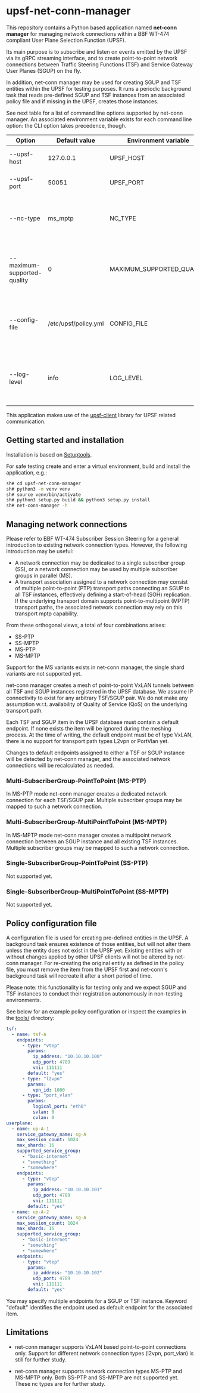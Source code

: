 # upsf-net-conn-manager

This repository contains a Python based application named **net-conn
manager** for managing network connections within a BBF WT-474
compliant User Plane Selection Function (UPSF).

Its main purpose is to subscribe and listen on events emitted by the
UPSF via its gRPC streaming interface, and to create point-to-point
network connections between Traffic Steering Functions (TSF) and
Service Gateway User Planes (SGUP) on the fly.

In addition, net-conn manager may be used for creating SGUP and TSF
entities within the UPSF for testing purposes. It runs a periodic
background task that reads pre-defined SGUP and TSF instances
from an associated policy file and if missing in the UPSF, creates
those instances.

See next table for a list of command line options supported by
net-conn manager. An associated environment variable exists for each
command line option: the CLI option takes precedence, though.

<!-- markdownlint-disable line-length -->
| Option                      | Default value        | Environment variable      | Description                                                                |
|-----------------------------|----------------------|---------------------------|----------------------------------------------------------------------------|
| --upsf-host                 | 127.0.0.1            | UPSF_HOST                 | UPSF server host to connect to                                             |
| --upsf-port                 | 50051                | UPSF_PORT                 | UPSF server port to connect to                                             |
| --nc-type                   | ms_mptp              | NC_TYPE                   | Default type assigned to newly created network connections                 |
| --maximum-supported-quality | 0                    | MAXIMUM_SUPPORTED_QUALITY | Maximum supported quality on newly created network connections             |
| --config-file               | /etc/upsf/policy.yml | CONFIG_FILE               | Policy configuration file containing pre-defined SGUP, TSF instances       |
| --log-level                 | info                 | LOG_LEVEL                 | Default loglevel, supported options: info, warning, error, critical, debug |

This application makes use of the
[upsf-client](https://github.com/bisdn/upsf-client) library for
UPSF related communication.

## Getting started and installation

Installation is based on [Setuptools](https://setuptools.pypa.io/en/latest/setuptools.html).

For safe testing create and enter a virtual environment,
build and install the application, e.g.:

```sh
sh# cd upsf-net-conn-manager
sh# python3 -m venv venv
sh# source venv/bin/activate
sh# python3 setup.py build && python3 setup.py install
sh# net-conn-manager -h
```

## Managing network connections

Please refer to BBF WT-474 Subscriber Session Steering for a general
introduction to existing network connection types. However, the following
introduction may be useful:

- A network connection may be dedicated to a single subscriber group
  (SS), or a network connection may be used by multiple subscriber
  groups in parallel (MS).
- A transport association assigned to a network connection may consist
  of multiple point-to-point (PTP) transport paths connecting an SGUP to all TSF
  instances, effectively defining a start-of-head (SOH) replication.
  If the underlying transport domain supports point-to-multipoint (MPTP)
  transport paths, the associated network connection may rely on this
  transport mptp capability.

From these orthogonal views, a total of four combinations arises:

- SS-PTP
- SS-MPTP
- MS-PTP
- MS-MPTP

Support for the MS variants exists in net-conn manager, the single shard
variants are not supported yet.

net-conn manager creates a mesh of point-to-point VxLAN tunnels
between all TSF and SGUP instances registered in the UPSF
database. We assume IP connectivity to exist for any arbitrary
TSF/SGUP pair. We do not make any assumption w.r.t. availability of
Quality of Service (QoS) on the underlying transport path.

Each TSF and SGUP item in the UPSF database must contain a default
endpoint. If none exists the item will be ignored during the meshing
process.  At the time of writing, the default endpoint must be of
type VxLAN, there is no support for transport path types L2vpn or
PortVlan yet.

Changes to default endpoints assigned to either a TSF or SGUP instance will be
detected by net-conn manager, and the associated network connections will be
recalculated as needed.

### Multi-SubscriberGroup-PointToPoint (MS-PTP)

In MS-PTP mode net-conn manager creates a dedicated network connection
for each TSF/SGUP pair. Multiple subscriber groups may be mapped to such a
network connection.

### Multi-SubscriberGroup-MultiPointToPoint (MS-MPTP)

In MS-MPTP mode net-conn manager creates a multipoint network
connection between an SGUP instance and all existing TSF instances.
Multiple subscriber groups may be mapped to such a network connection.

### Single-SubscriberGroup-PointToPoint (SS-PTP)

Not supported yet.

### Single-SubscriberGroup-MultiPointToPoint (SS-MPTP)

Not supported yet.

## Policy configuration file

A configuration file is used for creating pre-defined entities in
the UPSF. A background task ensures existence of those entities,
but will not alter them unless the entity does not exist in the
UPSF yet. Existing entities with or without changes applied by other
UPSF clients will not be altered by net-conn manager. For re-creating
the original entity as defined in the policy file, you must remove
the item from the UPSF first and net-conn's background task will
recreate it after a short period of time.

Please note: this functionality is for testing only and we expect
SGUP and TSF instances to conduct their registration autonomously
in non-testing environments.

See below for an example policy configuration or inspect the examples
in the [tools/](./tools/policy.yml) directory:

```yaml
tsf:
  - name: tsf-A
    endpoints:
      - type: "vtep"
        params:
          ip_address: "10.10.10.100"
          udp_port: 4789
          vni: 111111
        default: "yes"
      - type: "l2vpn"
        params:
          vpn_id: 1000
      - type: "port_vlan"
        params:
          logical_port: "eth0"
          svlan: 0
          cvlan: 0
userplane:
  - name: up-A-1
    service_gateway_name: sg-A
    max_session_count: 1024
    max_shards: 16
    supported_service_group:
      - "basic-internet"
      - "something"
      - "somewhere"
    endpoints:
      - type: "vtep"
        params:
          ip_address: "10.10.10.101"
          udp_port: 4789
          vni: 111111
        default: "yes"
  - name: up-A-2
    service_gateway_name: sg-A
    max_session_count: 1024
    max_shards: 16
    supported_service_group:
      - "basic-internet"
      - "something"
      - "somewhere"
    endpoints:
      - type: "vtep"
        params:
          ip_address: "10.10.10.102"
          udp_port: 4789
          vni: 111111
        default: "yes"
```

You may specify multiple endpoints for a SGUP or TSF instance. Keyword "default"
identifies the endpoint used as default endpoint for the associated item.

## Limitations

- net-conn manager supports VxLAN based point-to-point connections
  only. Support for different network connection types (l2vpn, port_vlan)
  is still for further study.

- net-conn manager supports network connection types MS-PTP and MS-MPTP
  only. Both SS-PTP and SS-MPTP are not supported yet. These nc types are
  for further study.
